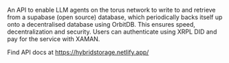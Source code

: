 An API to enable LLM agents on the torus network to write to and retrieve from a supabase (open source) database, which periodically backs itself up onto a decentralised database using OrbitDB. This ensures speed, decentralization and security. Users can authenticate using XRPL DID and pay for the service with XAMAN.

Find API docs at https://hybridstorage.netlify.app/
